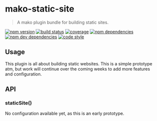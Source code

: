 # mako-static-site

> A mako plugin bundle for building static sites.

[![npm version](https://img.shields.io/npm/v/mako-static-site.svg)](https://www.npmjs.com/package/mako-static-site)
[![build status](https://img.shields.io/travis/makojs/static-site.svg)](https://travis-ci.org/makojs/static-site)
[![coverage](https://img.shields.io/coveralls/makojs/static-site.svg)](https://coveralls.io/github/makojs/static-site)
[![npm dependencies](https://img.shields.io/david/makojs/static-site.svg)](https://david-dm.org/makojs/static-site)
[![npm dev dependencies](https://img.shields.io/david/dev/makojs/static-site.svg)](https://david-dm.org/makojs/static-site#info=devDependencies)
[![code style](https://img.shields.io/badge/code%20style-standard-brightgreen.svg)](http://standardjs.com/)

## Usage

This plugin is all about building static websites. This is a simple prototype
atm, but work will continue over the coming weeks to add more features and
configuration.

## API

### staticSite()

No configuration available yet, as this is an early prototype.
